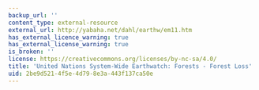 ```yaml
---
backup_url: ''
content_type: external-resource
external_url: http://yabaha.net/dahl/earthw/em11.htm
has_external_licence_warning: true
has_external_license_warning: true
is_broken: ''
license: https://creativecommons.org/licenses/by-nc-sa/4.0/
title: 'United Nations System-Wide Earthwatch: Forests - Forest Loss'
uid: 2be9d521-4f5e-4d79-8e3a-443f137ca50e
---
```

